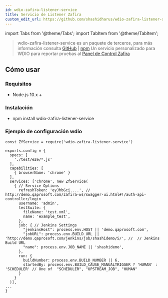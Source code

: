 ```yaml
---
id: wdio-zafira-listener-service
title: Servicio de Listener Zafira
custom_edit_url: https://github.com/shashidharus/wdio-zafira-listener-service/edit/master/README.md
---
```


import Tabs from '@theme/Tabs';
import TabItem from '@theme/TabItem';

> wdio-zafira-listener-service es un paquete de terceros, para más información consulta [GitHub](https://github.com/shashidharus/wdio-zafira-listener-service) | [npm](https://www.npmjs.com/package/wdio-zafira-listener-service)
Un servicio personalizado para WDIO para reportar pruebas al [Panel de Control Zafira](http://demo.qaprosoft.com/zafira/)

## Cómo usar
### Requisitos

- Node.js 10.x +

### Instalación

- npm install wdio-zafira-listener-service

### Ejemplo de configuración wdio

```
const ZfService = require('wdio-zafira-listener-service')

exports.config = {
  specs: [
    './test/e2e/*.js'
  ],
  capabilities: [
    { browserName: 'chrome' }
  ],
  services: ['chrome', new ZfService(
    { // Service Options
      refreshToken: 'eyJhbGci....', // http://demo.qaprosoft.com/zafira-ws/swagger-ui.html#!/auth-api-controller/login
      username: 'admin',
      testSuite: {
        fileName: 'test.xml',
        name: 'example_test',
      },
      job: { // Jenkins Settings
        "jenkinsHost": process.env.HOST || 'demo.qaprosoft.com',
        "jobURL": process.env.BUILD_URL || 'http://demo.qaprosoft.com/jenkins/job/shashidemo/5/', //  // Jenkins Build URL
        "name": process.env.JOB_NAME || 'shashidemo',
      },
      run: {
        buildNumber: process.env.BUILD_NUMBER || 6,
        startedBy: process.env.BUILD_CAUSE_MANUALTRIGGER ? 'HUMAN' : 'SCHEDULER' // One of  "SCHEDULER", "UPSTREAM_JOB", "HUMAN"
      }
    }
  )],
...
}


```
